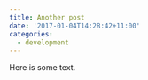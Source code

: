```yaml
---
title: Another post
date: '2017-01-04T14:28:42+11:00'
categories:
  - development
---
```

Here is some text.